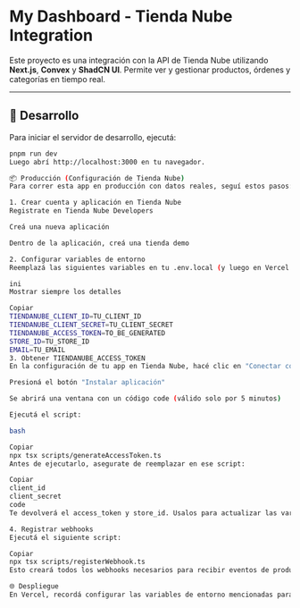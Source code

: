 # My Dashboard - Tienda Nube Integration

Este proyecto es una integración con la API de Tienda Nube utilizando **Next.js**, **Convex** y **ShadCN UI**. Permite ver y gestionar productos, órdenes y categorías en tiempo real.

---

## 🚀 Desarrollo

Para iniciar el servidor de desarrollo, ejecutá:

```bash
pnpm run dev
Luego abrí http://localhost:3000 en tu navegador.

📦 Producción (Configuración de Tienda Nube)
Para correr esta app en producción con datos reales, seguí estos pasos:

1. Crear cuenta y aplicación en Tienda Nube
Registrate en Tienda Nube Developers

Creá una nueva aplicación

Dentro de la aplicación, creá una tienda demo

2. Configurar variables de entorno
Reemplazá las siguientes variables en tu .env.local (y luego en Vercel u otro entorno de producción):

ini
Mostrar siempre los detalles

Copiar
TIENDANUBE_CLIENT_ID=TU_CLIENT_ID
TIENDANUBE_CLIENT_SECRET=TU_CLIENT_SECRET
TIENDANUBE_ACCESS_TOKEN=TO_BE_GENERATED
STORE_ID=TU_STORE_ID
EMAIL=TU_EMAIL
3. Obtener TIENDANUBE_ACCESS_TOKEN
En la configuración de tu app en Tienda Nube, hacé clic en "Conectar con la API"

Presioná el botón "Instalar aplicación"

Se abrirá una ventana con un código code (válido solo por 5 minutos)

Ejecutá el script:

bash

Copiar
npx tsx scripts/generateAccessToken.ts
Antes de ejecutarlo, asegurate de reemplazar en ese script:

Copiar
client_id
client_secret
code
Te devolverá el access_token y store_id. Usalos para actualizar las variables TIENDANUBE_ACCESS_TOKEN y STORE_ID.

4. Registrar webhooks
Ejecutá el siguiente script:

Copiar
npx tsx scripts/registerWebhook.ts
Esto creará todos los webhooks necesarios para recibir eventos de productos, órdenes y categorías.

🌐 Despliegue
En Vercel, recordá configurar las variables de entorno mencionadas para que los webhooks funcionen correctamente.
